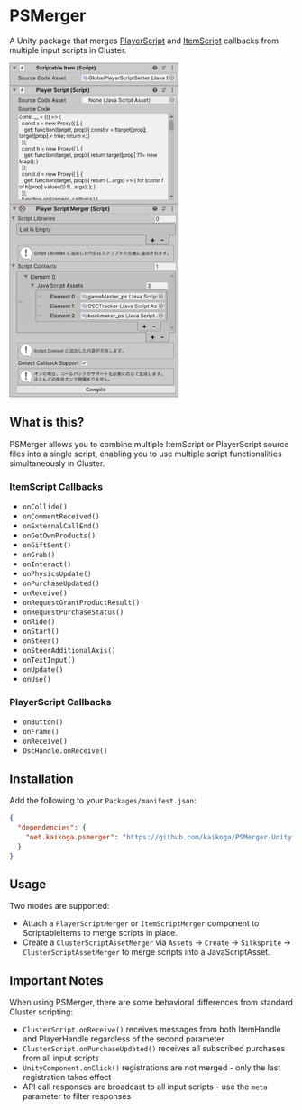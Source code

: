 # PSMerger

A Unity package that merges [PlayerScript](https://docs.cluster.mu/script/interfaces/PlayerScript.html) and [ItemScript](https://docs.cluster.mu/script/interfaces/ClusterScript.html) callbacks from multiple input scripts in Cluster.

<img src="screenshot.png" width="300" />

## What is this?

PSMerger allows you to combine multiple ItemScript or PlayerScript source files into a single script, enabling you to use multiple script functionalities simultaneously in Cluster.

### ItemScript Callbacks
- `onCollide()`
- `onCommentReceived()`
- `onExternalCallEnd()`
- `onGetOwnProducts()`
- `onGiftSent()`
- `onGrab()`
- `onInteract()`
- `onPhysicsUpdate()`
- `onPurchaseUpdated()`
- `onReceive()`
- `onRequestGrantProductResult()`
- `onRequestPurchaseStatus()`
- `onRide()`
- `onStart()`
- `onSteer()`
- `onSteerAdditionalAxis()`
- `onTextInput()`
- `onUpdate()`
- `onUse()`

### PlayerScript Callbacks
- `onButton()`
- `onFrame()`
- `onReceive()`
- `OscHandle.onReceive()`

## Installation

Add the following to your `Packages/manifest.json`:

```json
{
  "dependencies": {
    "net.kaikoga.psmerger": "https://github.com/kaikoga/PSMerger-Unity.git"
  }
}
```

## Usage

Two modes are supported:
- Attach a `PlayerScriptMerger` or `ItemScriptMerger` component to ScriptableItems to merge scripts in place.
- Create a `ClusterScriptAssetMerger` via `Assets` -> `Create` -> `Silksprite` -> `ClusterScriptAssetMerger` to merge scripts into a JavaScriptAsset.

## Important Notes

When using PSMerger, there are some behavioral differences from standard Cluster scripting:

- `ClusterScript.onReceive()` receives messages from both ItemHandle and PlayerHandle regardless of the second parameter
- `ClusterScript.onPurchaseUpdated()` receives all subscribed purchases from all input scripts
- `UnityComponent.onClick()` registrations are not merged - only the last registration takes effect
- API call responses are broadcast to all input scripts - use the `meta` parameter to filter responses
